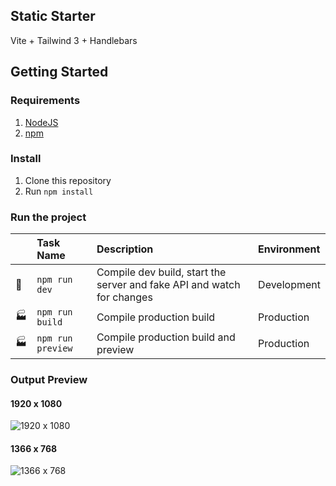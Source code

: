 ## Static Starter
Vite + Tailwind 3 + Handlebars

## Getting Started

### Requirements
1. [NodeJS](https://nodejs.org/en/)
2. [npm](https://www.npmjs.com/get-npm)


### Install

1. Clone this repository
2. Run `npm install`

### Run the project

|                | Task Name                                    | Description                                               | Environment |
| -------------- | :------------------------------------------- | :-------------------------------------------------------- | :---------- |
| :construction: | `npm run dev`                     | Compile dev build, start the server and fake API and watch for changes | Development |
| :factory:      | `npm run build` | Compile production build                                  | Production  |
| :factory:      | `npm run preview` | Compile production build and preview                                  | Production  |

### Output Preview
#### 1920 x 1080
![1920 x 1080](https://github.com/edenacyg/SportsTechIreland/assets/136916176/223b91af-4f89-41c2-b378-82b19a9edaf2)

#### 1366 x 768

![1366 x 768](https://github.com/edenacyg/SportsTechIreland/assets/136916176/89679b68-846e-474a-a797-010c82169594)
